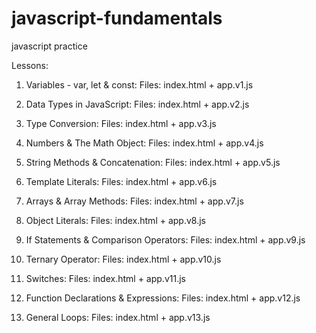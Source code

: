 # javascript-fundamentals
javascript practice

Lessons:

1.  Variables - var, let & const:
    Files: index.html + app.v1.js
    
2.  Data Types in JavaScript:
    Files: index.html + app.v2.js

3.  Type Conversion:
    Files: index.html + app.v3.js
    
4.  Numbers & The Math Object:
    Files: index.html + app.v4.js

5.  String Methods & Concatenation:
    Files: index.html + app.v5.js

6.  Template Literals:
    Files: index.html + app.v6.js

7.  Arrays & Array Methods:
    Files: index.html + app.v7.js

8.  Object Literals:
    Files: index.html + app.v8.js
    
9.  If Statements & Comparison Operators:
    Files: index.html + app.v9.js

10. Ternary Operator:
    Files: index.html + app.v10.js

11.  Switches:
    Files: index.html + app.v11.js

12. Function Declarations & Expressions:
    Files: index.html + app.v12.js

13. General Loops:
    Files: index.html + app.v13.js





